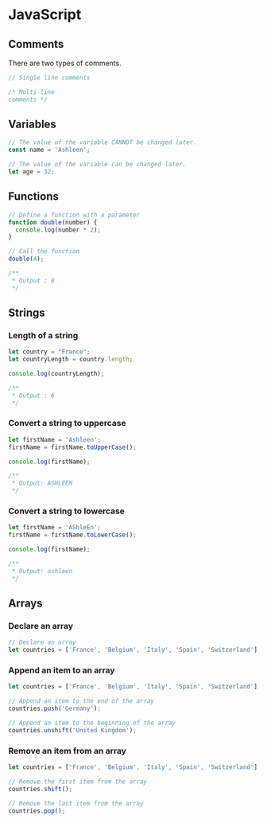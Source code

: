 # JavaScript

## Comments

There are two types of comments.

```javascript
// Single line comments

/* Multi-line 
comments */
```
## Variables

```javascript
// The value of the variable CANNOT be changed later.
const name = 'Ashleen'; 

// The value of the variable can be changed later.
let age = 32;
```

## Functions
```javascript
// Define a function with a parameter
function double(number) {
  console.log(number * 2);
}

// Call the function
double(4);

/**
 * Output : 8
 */
```

## Strings

### Length of a string

```javascript
let country = "France";
let countryLength = country.length;

console.log(countryLength);

/**
 * Output : 6
 */
```

### Convert a string to uppercase

```javascript
let firstName = 'Ashleen';
firstName = firstName.toUpperCase();

console.log(firstName);

/**
 * Output: ASHLEEN
 */
```

### Convert a string to lowercase

```javascript
let firstName = 'AShleEn';
firstName = firstName.toLowerCase();

console.log(firstName);

/**
 * Output: ashleen
 */
```

## Arrays

### Declare an array

```javascript
// Declare an array
let countries = ['France', 'Belgium', 'Italy', 'Spain', 'Switzerland'];
```

### Append an item to an array

```javascript
let countries = ['France', 'Belgium', 'Italy', 'Spain', 'Switzerland'];

// Append an item to the end of the array
countries.push('Germany');

// Append an item to the beginning of the array
countries.unshift('United Kingdom');
```

### Remove an item from an array

```javascript
let countries = ['France', 'Belgium', 'Italy', 'Spain', 'Switzerland'];

// Remove the first item from the array
countries.shift();

// Remove the last item from the array
countries.pop();
```
